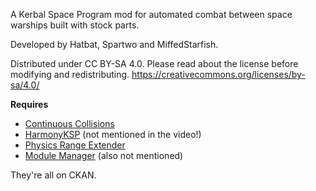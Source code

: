 A Kerbal Space Program mod for automated combat between space warships built with stock parts.

Developed by Hatbat, Spartwo and MiffedStarfish.

Distributed under CC BY-SA 4.0. Please read about the license before modifying and redistributing.
https://creativecommons.org/licenses/by-sa/4.0/

**Requires**

- [Continuous Collisions](https://spacedock.info/mod/3067/Continuous%20Collisions)
- [HarmonyKSP](https://github.com/KSPModdingLibs/HarmonyKSP/releases) (not mentioned in the video!)
- [Physics Range Extender](https://github.com/jrodrigv/PhysicsRangeExtender/releases)
- [Module Manager](https://ksp.sarbian.com/jenkins/job/ModuleManager/) (also not mentioned)

They're all on CKAN.
